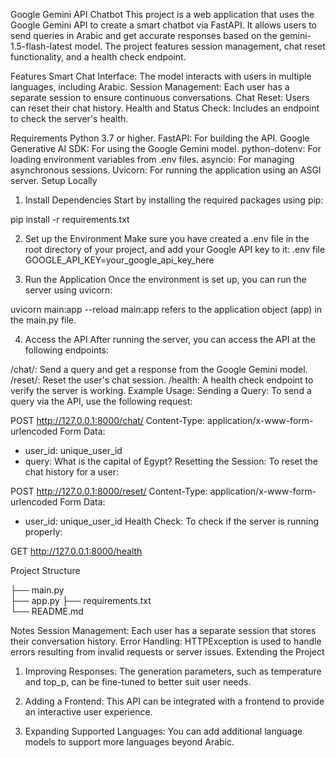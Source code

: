 Google Gemini API Chatbot
This project is a web application that uses the Google Gemini API to create a smart chatbot via FastAPI. It allows users to send queries in Arabic and get accurate responses based on the gemini-1.5-flash-latest model. The project features session management, chat reset functionality, and a health check endpoint.

Features
Smart Chat Interface: The model interacts with users in multiple languages, including Arabic.
Session Management: Each user has a separate session to ensure continuous conversations.
Chat Reset: Users can reset their chat history.
Health and Status Check: Includes an endpoint to check the server's health.

Requirements
Python 3.7 or higher.
FastAPI: For building the API.
Google Generative AI SDK: For using the Google Gemini model.
python-dotenv: For loading environment variables from .env files.
asyncio: For managing asynchronous sessions.
Uvicorn: For running the application using an ASGI server.
Setup Locally
1. Install Dependencies
Start by installing the required packages using pip:

pip install -r requirements.txt

2. Set up the Environment
Make sure you have created a .env file in the root directory of your project, and add your Google API key to it:
.env file
GOOGLE_API_KEY=your_google_api_key_here

3. Run the Application
Once the environment is set up, you can run the server using uvicorn:

uvicorn main:app --reload
main:app refers to the application object (app) in the main.py file.

4. Access the API
After running the server, you can access the API at the following endpoints:

/chat/: Send a query and get a response from the Google Gemini model.
/reset/: Reset the user's chat session.
/health: A health check endpoint to verify the server is working.
Example Usage:
Sending a Query: To send a query via the API, use the following request:

POST http://127.0.0.1:8000/chat/
Content-Type: application/x-www-form-urlencoded
Form Data:
- user_id: unique_user_id
- query: What is the capital of Egypt?
Resetting the Session: To reset the chat history for a user:

POST http://127.0.0.1:8000/reset/
Content-Type: application/x-www-form-urlencoded
Form Data:
- user_id: unique_user_id
Health Check: To check if the server is running properly:

GET http://127.0.0.1:8000/health

Project Structure


├── main.py                
├── app.py 
├── requirements.txt      
└── README.md             

Notes
Session Management: Each user has a separate session that stores their conversation history.
Error Handling: HTTPException is used to handle errors resulting from invalid requests or server issues.
Extending the Project

1. Improving Responses:
The generation parameters, such as temperature and top_p, can be fine-tuned to better suit user needs.
2. Adding a Frontend:
This API can be integrated with a frontend to provide an interactive user experience.

3. Expanding Supported Languages:
You can add additional language models to support more languages beyond Arabic.
